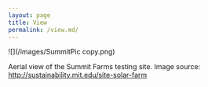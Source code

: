 ```yaml
---
layout: page
title: View
permalink: /view.md/
---
```


![](/images/SummitPic copy.png)

Aerial view of the Summit Farms testing site. Image source: http://sustainability.mit.edu/site-solar-farm
